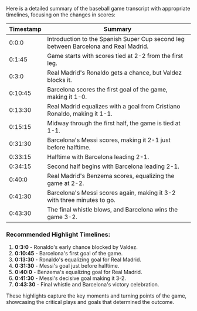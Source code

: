 Here is a detailed summary of the baseball game transcript with appropriate timelines, focusing on the changes in scores:

| Timestamp   | Summary                                                                                               |
|-------------|-------------------------------------------------------------------------------------------------------|
| 0:0:0       | Introduction to the Spanish Super Cup second leg between Barcelona and Real Madrid.                    |
| 0:1:45      | Game starts with scores tied at 2-2 from the first leg.                                                |
| 0:3:0       | Real Madrid's Ronaldo gets a chance, but Valdez blocks it.                                             |
| 0:10:45     | Barcelona scores the first goal of the game, making it 1-0.                                            |
| 0:13:30     | Real Madrid equalizes with a goal from Cristiano Ronaldo, making it 1-1.                               |
| 0:15:15     | Midway through the first half, the game is tied at 1-1.                                                |
| 0:31:30     | Barcelona's Messi scores, making it 2-1 just before halftime.                                          |
| 0:33:15     | Halftime with Barcelona leading 2-1.                                                                   |
| 0:34:15     | Second half begins with Barcelona leading 2-1.                                                         |
| 0:40:0      | Real Madrid's Benzema scores, equalizing the game at 2-2.                                              |
| 0:41:30     | Barcelona's Messi scores again, making it 3-2 with three minutes to go.                                |
| 0:43:30     | The final whistle blows, and Barcelona wins the game 3-2.                                              |

### Recommended Highlight Timelines:
1. **0:3:0** - Ronaldo's early chance blocked by Valdez.
2. **0:10:45** - Barcelona's first goal of the game.
3. **0:13:30** - Ronaldo's equalizing goal for Real Madrid.
4. **0:31:30** - Messi's goal just before halftime.
5. **0:40:0** - Benzema's equalizing goal for Real Madrid.
6. **0:41:30** - Messi's decisive goal making it 3-2.
7. **0:43:30** - Final whistle and Barcelona's victory celebration.

These highlights capture the key moments and turning points of the game, showcasing the critical plays and goals that determined the outcome.
